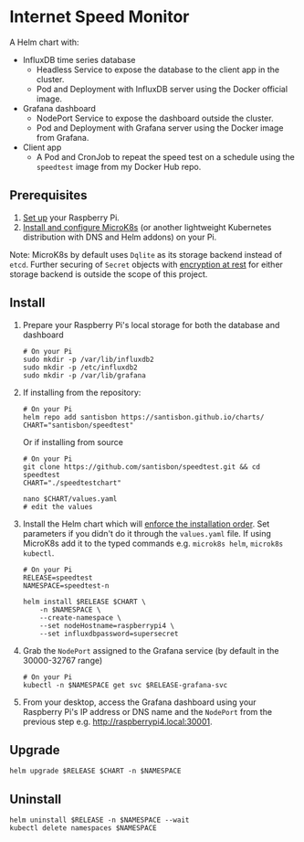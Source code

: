 # Internet Speed Monitor

A Helm chart with:
* InfluxDB time series database
  * Headless Service to expose the database to the client app in the cluster.
  * Pod and Deployment with InfluxDB server using the Docker official image.
* Grafana dashboard
  * NodePort Service to expose the dashboard outside the cluster.
  * Pod and Deployment with Grafana server using the Docker image from Grafana.
* Client app
  * A Pod and CronJob to repeat the speed test on a schedule using the `speedtest` image from my Docker Hub repo.

## Prerequisites
1. [Set up](https://santisbon.github.io/reference/rpi/) your Raspberry Pi.
2. [Install and configure MicroK8s](https://santisbon.github.io/reference/k8s/#microk8s) (or another lightweight Kubernetes distribution with DNS and Helm addons) on your Pi.

Note: MicroK8s by default uses `Dqlite` as its storage backend instead of `etcd`. Further securing of `Secret` objects with [encryption at rest](https://kubernetes.io/docs/tasks/administer-cluster/encrypt-data/) for either storage backend is outside the scope of this project.

## Install

1. Prepare your Raspberry Pi's local storage for both the database and dashboard
    ```shell
    # On your Pi
    sudo mkdir -p /var/lib/influxdb2
    sudo mkdir -p /etc/influxdb2
    sudo mkdir -p /var/lib/grafana
    ```
2. If installing from the repository:
    ```shell
    # On your Pi
    helm repo add santisbon https://santisbon.github.io/charts/
    CHART="santisbon/speedtest"
    ```

    Or if installing from source
    ```shell
    # On your Pi
    git clone https://github.com/santisbon/speedtest.git && cd speedtest
    CHART="./speedtestchart"
    
    nano $CHART/values.yaml
    # edit the values
    ```
3. Install the Helm chart which will [enforce the installation order](https://helm.sh/docs/intro/using_helm). Set parameters if you didn't do it through the `values.yaml` file. If using MicroK8s add it to the typed commands e.g. `microk8s helm`, `microk8s kubectl`.
    ```shell
    # On your Pi
    RELEASE=speedtest
    NAMESPACE=speedtest-n

    helm install $RELEASE $CHART \
        -n $NAMESPACE \
        --create-namespace \
        --set nodeHostname=raspberrypi4 \
        --set influxdbpassword=supersecret
    ```
4. Grab the `NodePort` assigned to the Grafana service (by default in the 30000-32767 range)
    ```shell
    # On your Pi
    kubectl -n $NAMESPACE get svc $RELEASE-grafana-svc
    ```
5. From your desktop, access the Grafana dashboard using your Raspberry Pi's IP address or DNS name and the `NodePort` from the previous step e.g. 
http://raspberrypi4.local:30001.

## Upgrade
```shell
helm upgrade $RELEASE $CHART -n $NAMESPACE
```

## Uninstall
```shell
helm uninstall $RELEASE -n $NAMESPACE --wait
kubectl delete namespaces $NAMESPACE
```
